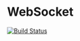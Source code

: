 # WebSocket
[![Build Status](https://travis-ci.org/lukaszm-rc/WebSocket.svg?branch=master)](https://travis-ci.org/lukaszm-rc/WebSocket)

